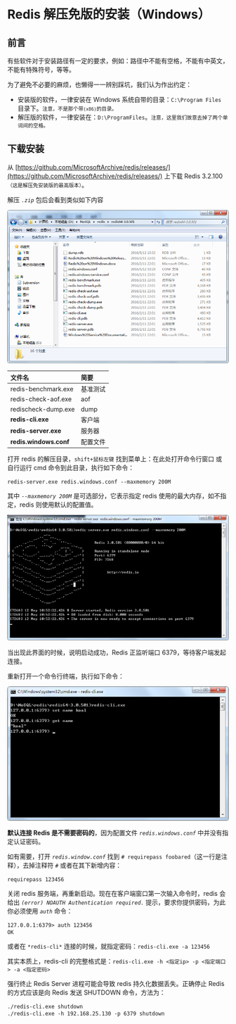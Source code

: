 # Redis 解压免版的安装（Windows）

## 前言

有些软件对于安装路径有一定的要求，例如：路径中不能有空格，不能有中英文，不能有特殊符号，等等。

为了避免不必要的麻烦，也懒得一一辨别踩坑，我们认为作出约定：

- 安装版的软件，一律安装在 Windows 系统自带的目录：`C:\Program Files` 目录下。<small>注意，不是那个带`(x86)`的目录。</small>
- 解压版的软件，一律安装在：`D:\ProgramFiles`。<small>注意，这里我们故意去掉了两个单词间的空格。</small>

## 下载安装

从 [https://github.com/MicrosoftArchive/redis/releases/](https://github.com/MicrosoftArchive/redis/releases/) 上下载 Redis 3.2.100<small>（这是解压免安装版的最高版本）</small>。

解压 *`.zip`* 包后会看到类似如下内容

![redis-install-01.png](./_img/redis-install-01.png)

| 文件名	| 简要 |
| :- | :- |
| redis-benchmark.exe	| 基准测试 |
| redis-check-aof.exe	| aof |
| redischeck-dump.exe	| dump |
| **redis-cli.exe**	        | 客户端 |
| **redis-server.exe**	    | 服务器 |
| **redis.windows.conf**	| 配置文件 |

打开 redis 的解压目录，`shift+鼠标左键` 找到菜单上：在此处打开命令行窗口 或 自行运行 cmd 命令到此目录，执行如下命令：

```
redis-server.exe redis.windows.conf --maxmemory 200M
```

其中 *`--maxmemory 200M`* 是可选部分，它表示指定 redis 使用的最大内存，如不指定，redis 则使用默认的配置值。

![redis-install-02.png](./_img/redis-install-02.png)

当出现此界面的时候，说明启动成功，Redis 正监听端口 6379，等待客户端发起连接。

重新打开一个命令行终端，执行如下命令：

![redis-install-03.png](./_img/redis-install-03.png)

<strong>默认连接 Redis 是不需要密码的</strong>，因为配置文件 *`redis.windows.conf`* 中并没有指定认证密码。

如有需要，打开 *`redis.window.conf`* 找到 `# requirepass foobared`（这一行是注释），去掉注释符 `#` 或者在其下新增内容：

```
requirepass 123456
```

关闭 redis 服务端，再重新启动。现在在客户端窗口第一次输入命令时，redis 会给出 *`(error) NOAUTH Authentication required.`* 提示，要求你提供密码，为此你必须使用 *`auth`* 命令：

```
127.0.0.1:6379> auth 123456
OK
```

或者在 `*redis-cli*` 连接的时候，就指定密码：`redis-cli.exe -a 123456`

其实本质上，redis-cli 的完整格式是：`redis-cli.exe -h <指定ip> -p <指定端口> -a <指定密码>`

强行终止 Redis Server 进程可能会导致 redis 持久化数据丢失。正确停止 Redis 的方式应该是向 Redis 发送 SHUTDOWN 命令，方法为：

```
./redis-cli.exe shutdown 
./redis-cli.exe -h 192.168.25.130 -p 6379 shutdown 
```
